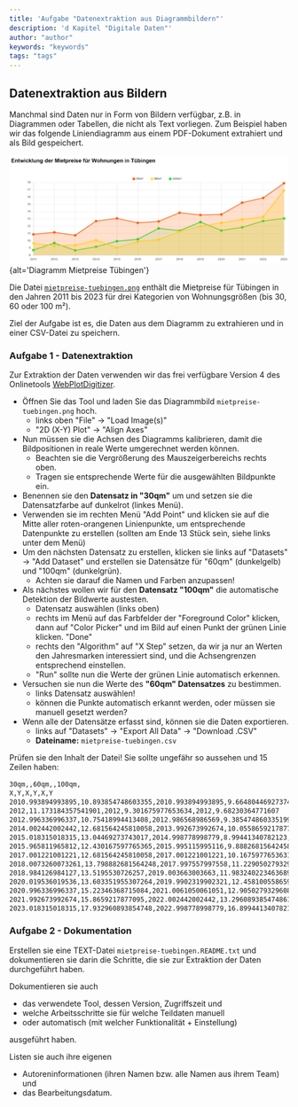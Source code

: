```yaml
---
title: 'Aufgabe "Datenextraktion aus Diagrammbildern"'
description: 'd Kapitel "Digitale Daten"'
author: "author"
keywords: "keywords"
tags: "tags"
---
```


## Datenextraktion aus Bildern

Manchmal sind Daten nur in Form von Bildern verfügbar, z.B. in Diagrammen oder Tabellen, die nicht als Text vorliegen. 
Zum Beispiel haben wir das folgende Liniendiagramm aus einem PDF-Dokument extrahiert und als Bild gespeichert.

![Mietpreise Tübingen](fig/mietpreise.tuebingen.png){alt='Diagramm Mietpreise Tübingen'}

Die Datei [`mietpreise-tuebingen.png`](https://raw.githubusercontent.com/Dr-Eberle-Zentrum/FDM-basics/main/instructors/fig/mietpreise-tuebingen.png) enthält die Mietpreise für Tübingen in den Jahren 2011 bis 2023 für drei Kategorien von Wohnungsgrößen (bis 30, 60 oder 100 m²).

Ziel der Aufgabe ist es, die Daten aus dem Diagramm zu extrahieren und in einer CSV-Datei zu speichern.


### Aufgabe 1 - Datenextraktion

Zur Extraktion der Daten verwenden wir das frei verfügbare Version 4 des Onlinetools [WebPlotDigitizer](https://apps.automeris.io/wpd4/).

- Öffnen Sie das Tool und laden Sie das Diagrammbild `mietpreise-tuebingen.png` hoch.
  - links oben "File" -> "Load Image(s)"
  - "2D (X-Y) Plot" -> "Align Axes"
- Nun müssen sie die Achsen des Diagramms kalibrieren, damit die Bildpositionen in reale Werte umgerechnet werden können.
  - Beachten sie die Vergrößerung des Mauszeigerbereichs rechts oben.
  - Tragen sie entsprechende Werte für die ausgewählten Bildpunkte ein.
- Benennen sie den **Datensatz in "30qm"** um und setzen sie die Datensatzfarbe auf dunkelrot (linkes Menü).
- Verwenden sie im rechten Menü "Add Point" und klicken sie auf die Mitte aller roten-orangenen Linienpunkte, um entsprechende Datenpunkte zu erstellen (sollten am Ende 13 Stück sein, siehe links unter dem Menü)
- Um den nächsten Datensatz zu erstellen, klicken sie links auf "Datasets" -> "Add Dataset" und erstellen sie Datensätze für "60qm" (dunkelgelb) und "100qm" (dunkelgrün).
  - Achten sie darauf die Namen und Farben anzupassen!
- Als nächstes wollen wir für den **Datensatz "100qm"** die automatische Detektion der Bildwerte austesten. 
  - Datensatz auswählen (links oben)
  - rechts im Menü auf das Farbfelder der "Foreground Color" klicken, dann auf "Color Picker" und im Bild auf einen Punkt der grünen Linie klicken. "Done"
  - rechts den "Algorithm" auf "X Step" setzen, da wir ja nur an Werten den Jahresmarken interessiert sind, und die Achsengrenzen entsprechend einstellen.
  - "Run" sollte nun die Werte der grünen Linie automatisch erkennen.
- Versuchen sie nun die Werte des **"60qm" Datensatzes** zu bestimmen.
  - links Datensatz auswählen!
  - können die Punkte automatisch erkannt werden, oder müssen sie manuell gesetzt werden?
- Wenn alle der Datensätze erfasst sind, können sie die Daten exportieren.
  - links auf "Datasets" -> "Export All Data" -> "Download .CSV"
  - **Dateiname:** `mietpreise-tuebingen.csv`
  
Prüfen sie den Inhalt der Datei! Sie sollte ungefähr so aussehen und 15 Zeilen haben:

```csv
30qm,,60qm,,100qm,
X,Y,X,Y,X,Y
2010.993894993895,10.893854748603355,2010.993894993895,9.664804469273744,2011,8.714344396976669
2012,11.173184357541901,2012,9.301675977653634,2012,9.68230364771607
2012.996336996337,10.75418994413408,2012.986568986569,9.385474860335199,2013,8.669323036477163
2014.002442002442,12.681564245810058,2013.992673992674,10.055865921787712,2014,9.187068682221494
2015.018315018315,13.04469273743017,2014.998778998779,8.99441340782123,2015,9.952431810713113
2015.965811965812,12.430167597765365,2015.995115995116,9.888268156424584,2016,10.211304633585279
2017.001221001221,12.681564245810058,2017.001221001221,10.16759776536313,2017,11.70826487019389
2018.0073260073261,13.798882681564248,2017.997557997558,11.229050279329611,2018,11.49441340782123
2018.984126984127,13.5195530726257,2019.003663003663,11.983240223463689,2019,12.563670719684524
2020.019536019536,13.603351955307264,2019.9902319902321,12.45810055865922,2020,11.415626026947093
2020.996336996337,15.22346368715084,2021.0061050061051,12.905027932960895,2021,11.84332895169241
2021.992673992674,15.8659217877095,2022.002442002442,13.296089385474861,2022,12.70999014130792
2023.018315018315,17.932960893854748,2022.998778998779,16.899441340782126,2023,13.0589056851791
```

### Aufgabe 2 - Dokumentation

Erstellen sie eine TEXT-Datei `mietpreise-tuebingen.README.txt` und dokumentieren sie darin die Schritte, die sie zur Extraktion der Daten durchgeführt haben.

Dokumentieren sie auch 

- das verwendete Tool, dessen Version, Zugriffszeit und 
- welche Arbeitsschritte sie für welche Teildaten manuell 
- oder automatisch (mit welcher Funktionalität + Einstellung) 

ausgeführt haben.

Listen sie auch ihre eigenen 

- Autoreninformationen (ihren Namen bzw. alle Namen aus ihrem Team) und 
- das Bearbeitungsdatum.


